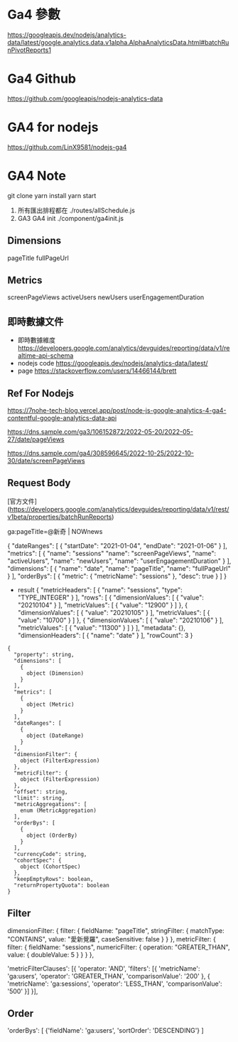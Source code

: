 # Ga4 參數
https://googleapis.dev/nodejs/analytics-data/latest/google.analytics.data.v1alpha.AlphaAnalyticsData.html#batchRunPivotReports1

# Ga4 Github
https://github.com/googleapis/nodejs-analytics-data

# GA4 for nodejs
https://github.com/LinX9581/nodejs-ga4

# GA4 Note
git clone 
yarn install
yarn start

1. 所有匯出排程都在 ./routes/allSchedule.js
2. GA3 GA4 init ./component/ga4init.js

## Dimensions
pageTitle
fullPageUrl

## Metrics
screenPageViews
activeUsers
newUsers
userEngagementDuration

## 即時數據文件
* 即時數據維度
https://developers.google.com/analytics/devguides/reporting/data/v1/realtime-api-schema
* nodejs code
https://googleapis.dev/nodejs/analytics-data/latest/
* page
https://stackoverflow.com/users/14466144/brett

## Ref For Nodejs
https://7nohe-tech-blog.vercel.app/post/node-js-google-analytics-4-ga4-contentful-google-analytics-data-api

https://dns.sample.com/ga3/106152872/2022-05-20/2022-05-27/date/pageViews

https://dns.sample.com/ga4/308596645/2022-10-25/2022-10-30/date/screenPageViews
## Request Body
[官方文件]
(https://developers.google.com/analytics/devguides/reporting/data/v1/rest/v1beta/properties/batchRunReports)

ga:pageTitle=@新奇 | NOWnews

{
  "dateRanges": [
    {
      "startDate": "2021-01-04",
      "endDate": "2021-01-06"
    }
  ],
  "metrics": [
    {
      "name": "sessions"
      "name": "screenPageViews",
      "name": "activeUsers",
      "name": "newUsers",
      "name": "userEngagementDuration"
    }
  ],
  "dimensions": [
    {
      "name": "date",
      "name": "pageTitle",
      "name": "fullPageUrl"
    }
  ],
  "orderBys": [
    {
      "metric": {
        "metricName": "sessions"
      },
      "desc": true
    }
  ]
}

* result
{
  "metricHeaders": [
    {
      "name": "sessions",
      "type": "TYPE_INTEGER"
    }
  ],
  "rows": [
    {
      "dimensionValues": [
        {
          "value": "20210104"
        }
      ],
      "metricValues": [
        {
          "value": "12900"
        }
      ]
    },
    {
      "dimensionValues": [
        {
          "value": "20210105"
        }
      ],
      "metricValues": [
        {
          "value": "10700"
        }
      ]
    },
    {
      "dimensionValues": [
        {
          "value": "20210106"
        }
      ],
      "metricValues": [
        {
          "value": "11300"
        }
      ]
    }
  ],
  "metadata": {},
  "dimensionHeaders": [
    {
      "name": "date"
    }
  ],
  "rowCount": 3
}

```
{
  "property": string,
  "dimensions": [
    {
      object (Dimension)
    }
  ],
  "metrics": [
    {
      object (Metric)
    }
  ],
  "dateRanges": [
    {
      object (DateRange)
    }
  ],
  "dimensionFilter": {
    object (FilterExpression)
  },
  "metricFilter": {
    object (FilterExpression)
  },
  "offset": string,
  "limit": string,
  "metricAggregations": [
    enum (MetricAggregation)
  ],
  "orderBys": [
    {
      object (OrderBy)
    }
  ],
  "currencyCode": string,
  "cohortSpec": {
    object (CohortSpec)
  },
  "keepEmptyRows": boolean,
  "returnPropertyQuota": boolean
}
```


## Filter
  dimensionFilter: {
      filter: {
          fieldName: "pageTitle",
          stringFilter: { matchType: "CONTAINS", value: "愛新覺羅", caseSensitive: false }
      }
  },
  metricFilter: {
      filter: {
          fieldName: "sessions",
          numericFilter: { operation: "GREATER_THAN", value: { doubleValue: 5 } }
      }
  },

  'metricFilterClauses': [{
      'operator: 'AND',
      'filters': [{
          'metricName': 'ga:users',
          'operator': 'GREATER_THAN',
          'comparisonValue': '200'
      },
      {
          'metricName': 'ga:sessions',
          'operator': 'LESS_THAN',
          'comparisonValue': '500'
      }]
  }],

## Order
  'orderBys':
  [
      {'fieldName': 'ga:users', 'sortOrder': 'DESCENDING'}
  ]